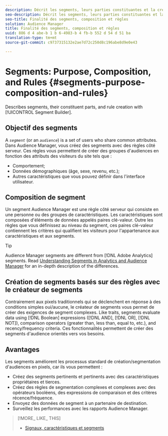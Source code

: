 ```yaml
---
description: Décrit les segments, leurs parties constituantes et la création de règles avec le créateur de segments.
seo-description: Décrit les segments, leurs parties constituantes et la création de règles avec le créateur de segments.
seo-title: Finalité des segments, composition et règles
solution: Audience Manager
title: Finalité des segments, composition et règles
uuid: 886 d 4 abe-b 1 b 6-4983-b 4 fb-b 552 d 54 d 51 ba
translation-type: tm+mt
source-git-commit: c9737315132e2ae7d72c250d8c196abe8d9e0e43

---
```



# Segments: Purpose, Composition, and Rules {#segments-purpose-composition-and-rules}

Describes segments, their constituent parts, and rule creation with [!UICONTROL Segment Builder].

## Objectif des segments

A *`segment`* (or an *`audience`*) is a set of users who share common attributes. Dans Audience Manager, vous créez des segments avec des règles côté serveur. Ces règles vous permettent de créer des groupes d&#39;audiences en fonction des attributs des visiteurs du site tels que :

* Comportement;
* Données démographiques (âge, sexe, revenu, etc.);
* Autres caractéristiques que vous pouvez définir dans l&#39;interface utilisateur.

## Composition de segment

Un segment Audience Manager est une règle côté serveur qui consiste en une personne ou des groupes de caractéristiques. Les caractéristiques sont composées d&#39;éléments de données appelés paires clé-valeur. Outre les règles que vous définissez au niveau du segment, ces paires clé-valeur contiennent les critères qui qualifient les visiteurs pour l&#39;appartenance aux caractéristiques et aux segments.

>[!TIP]
>
>Audience Manager segments are different from [!DNL Adobe Analytics] segments. Read [Understanding Segments in Analytics and Audience Manager](https://marketing.adobe.com/resources/help/en_US/analytics/audiences/aam-analytics-segments.html) for an in-depth description of the differences.

## Création de segments basés sur des règles avec le créateur de segments

Contrairement aux pixels traditionnels qui se déclenchent en réponse à des conditions simples oui/aucune, le créateur de segments vous permet de créer des exigences de segment complexes. Like traits, segments evaluate data using [!DNL Boolean] expressions ([!DNL AND], [!DNL OR], [!DNL NOT]), comparison operators (greater than, less than, equal to, etc.), and recency/frequency criteria. Ces fonctionnalités permettent de créer des segments d&#39;audience orientés vers vos besoins.

## Avantages

Les segments améliorent les processus standard de création/segmentation d&#39;audiences en pixels, car ils vous permettent :

* Créez des segments pertinents et pertinents avec des caractéristiques propriétaires et tierces.
* Créez des règles de segmentation complexes et complexes avec des opérateurs booléens, des expressions de comparaison et des critères récence/fréquence.
* Envoyez des données de segment à un partenaire de destination.
* Surveillez les performances avec les rapports Audience Manager.

>[!MORE_ LIKE_ THIS]
>
>* [Signaux, caractéristiques et segments](../../reference/signal-trait-segment.md)

